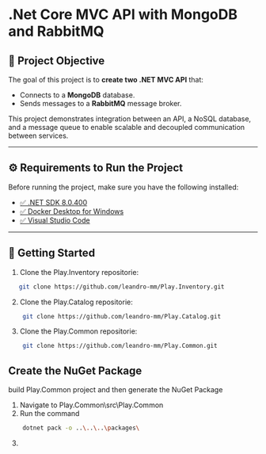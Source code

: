 # .Net Core MVC API with MongoDB and RabbitMQ

## 📌 Project Objective
The goal of this project is to **create two .NET MVC API** that:  
- Connects to a **MongoDB** database.  
- Sends messages to a **RabbitMQ** message broker.  

This project demonstrates integration between an API, a NoSQL database, and a message queue to enable scalable and decoupled communication between services.  

---

## ⚙️ Requirements to Run the Project
Before running the project, make sure you have the following installed:

- [✅ .NET SDK 8.0.400](https://dotnet.microsoft.com/en-us/download)  
- [✅ Docker Desktop for Windows](https://www.docker.com/products/docker-desktop/)  
- [✅ Visual Studio Code](https://code.visualstudio.com/)  

---

## 🚀 Getting Started
1. Clone the Play.Inventory repositorie:
```bash
   git clone https://github.com/leandro-mm/Play.Inventory.git
```
2. Clone the Play.Catalog repositorie:
```bash
    git clone https://github.com/leandro-mm/Play.Catalog.git
```
3. Clone the Play.Common repositorie:
```bash
    git clone https://github.com/leandro-mm/Play.Common.git
```
## Create the NuGet Package
build Play.Common project and then generate the NuGet Package
1. Navigate to Play.Common\src\Play.Common
2. Run the command   
```bash
    dotnet pack -o ..\..\..\packages\
```
3. 
